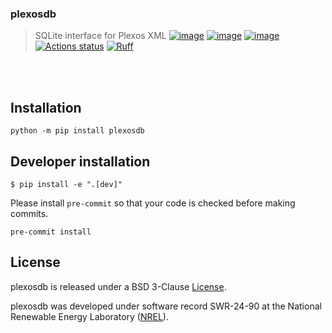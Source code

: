 ### plexosdb
> SQLite interface for Plexos XML
[![image](https://img.shields.io/pypi/v/plexosdb.svg)](https://pypi.python.org/pypi/plexosdb)
[![image](https://img.shields.io/pypi/l/plexosdb.svg)](https://pypi.python.org/pypi/plexosdb)
[![image](https://img.shields.io/pypi/pyversions/plexosdb.svg)](https://pypi.python.org/pypi/plexosdb)
[![Actions status](https://github.com/NREL/plexosdb/actions/workflows/CI.yml/badge.svg)](https://github.com/NREL/plexosdb/actions)
[![Ruff](https://img.shields.io/endpoint?url=https://raw.githubusercontent.com/astral-sh/ruff/main/assets/badge/v2.json)](https://github.com/astral-sh/ruff)


<br/>
<br/>

## Installation

```console
python -m pip install plexosdb
```

## Developer installation

```console
$ pip install -e ".[dev]"
```

Please install `pre-commit` so that your code is checked before making commits.

```console
pre-commit install
```

## License

plexosdb is released under a BSD 3-Clause
[License](https://github.com/NREL/plexosdb/blob/main/LICENSE.txt).

plexosdb was developed under software record SWR-24-90 at the National Renewable Energy Laboratory
([NREL](https://www.nrel.gov)).
